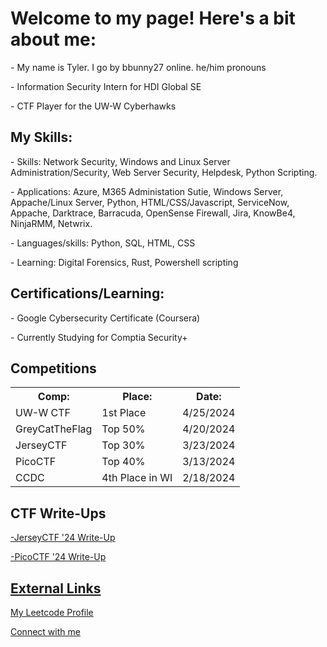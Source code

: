 <h1>Welcome to my page! Here's a bit about me:</h1>
<p>- My name is Tyler. I go by bbunny27 online. he/him pronouns</p>
<p>- Information Security Intern for HDI Global SE</p>
<p>- CTF Player for the UW-W Cyberhawks</p>
<h2>My Skills:</h2>
<p>- Skills: Network Security, Windows and Linux Server Administration/Security, Web Server Security, Helpdesk, Python Scripting.</p>
<p>- Applications: Azure, M365 Administation Sutie, Windows Server, Appache/Linux Server, Python, HTML/CSS/Javascript, ServiceNow, Appache, Darktrace, Barracuda, OpenSense Firewall, Jira, KnowBe4, NinjaRMM, Netwrix. </p>
<p>- Languages/skills: Python, SQL, HTML, CSS</p>
<p>- Learning: Digital Forensics, Rust, Powershell scripting</p>
<h2>Certifications/Learning:</h2>
<p>- Google Cybersecurity Certificate (Coursera) </p>
<p>- Currently Studying for Comptia Security+</p>
<h2>Competitions</h2>
<table>
  <tr>
    <th>Comp:</th>
    <th>Place:</th>
    <th>Date:</th>
  </tr>
  <tr>
    <td>UW-W CTF</td>
    <td>1st Place</td>
    <td>4/25/2024</td>
  </tr>
  <tr>
    <td>GreyCatTheFlag</td>
    <td>Top 50%</td>
    <td>4/20/2024</td>
  </tr>
  <tr>
    <td>JerseyCTF</td>
    <td>Top 30%</td>
    <td>3/23/2024</td>
  </tr>
  <tr>
    <td>PicoCTF</td>
    <td>Top 40%</td>
    <td>3/13/2024</td>
  </tr>
    <tr>
    <td>CCDC</td>
    <td>4th Place in WI</td>
    <td>2/18/2024</td>
  </tr>
</table>

<h2>CTF Write-Ups</h2>
<p><a href="https://github.com/bbunny27/JerseyCTF2024_WriteUps">-JerseyCTF '24 Write-Up</a></p>
<p><a href="https://github.com/bbunny27/PicoCTFWriteUp2024">-PicoCTF '24 Write-Up</p>
<h2>External Links</h2>
<p><a href="https://leetcode.com/bbunny27/">My Leetcode Profile</a></p>
<p><a href="https://www.linkedin.com/in/tylerdeal27">Connect with me</a></p>
